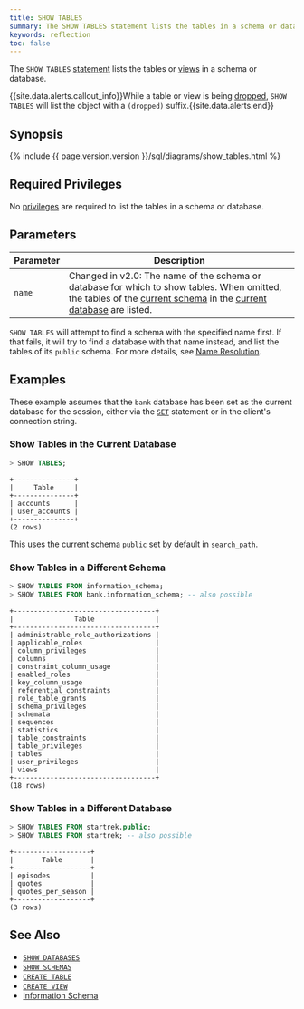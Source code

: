 ```yaml
---
title: SHOW TABLES
summary: The SHOW TABLES statement lists the tables in a schema or database.
keywords: reflection
toc: false
---
```


The `SHOW TABLES` [statement](sql-statements.html) lists the tables or [views](views.html) in a schema or database.

{{site.data.alerts.callout_info}}While a table or view is being <a href="drop-table.html">dropped</a>, <code>SHOW TABLES</code> will list the object with a <code>(dropped)</code> suffix.{{site.data.alerts.end}}

<div id="toc"></div>

## Synopsis

<div>
{% include {{ page.version.version }}/sql/diagrams/show_tables.html %}
</div>

## Required Privileges

No [privileges](privileges.html) are required to list the tables in a schema or database.

## Parameters

Parameter | Description
----------|------------
`name` | <span class="version-tag">Changed in v2.0:</span> The name of the schema or database for which to show tables. When omitted, the tables of the [current schema](sql-name-resolution.html#current-schema) in the [current database](sql-name-resolution.html#current-database) are listed.

`SHOW TABLES` will attempt to find a schema with the specified name first. If that fails, it will try to find a database with that name instead, and list the tables of its `public` schema. For more details, see [Name Resolution](sql-name-resolution.html).

## Examples

These example assumes that the `bank` database has been set as the current database for the session, either via the [`SET`](set-vars.html) statement or in the client's connection string.

### Show Tables in the Current Database

~~~ sql
> SHOW TABLES;
~~~

~~~
+---------------+
|     Table     |
+---------------+
| accounts      |
| user_accounts |
+---------------+
(2 rows)
~~~

This uses the [current schema](sql-name-resolution.html#current-schema) `public` set by default in `search_path`.

### Show Tables in a Different Schema

~~~ sql
> SHOW TABLES FROM information_schema;
> SHOW TABLES FROM bank.information_schema; -- also possible
~~~

~~~
+-----------------------------------+
|               Table               |
+-----------------------------------+
| administrable_role_authorizations |
| applicable_roles                  |
| column_privileges                 |
| columns                           |
| constraint_column_usage           |
| enabled_roles                     |
| key_column_usage                  |
| referential_constraints           |
| role_table_grants                 |
| schema_privileges                 |
| schemata                          |
| sequences                         |
| statistics                        |
| table_constraints                 |
| table_privileges                  |
| tables                            |
| user_privileges                   |
| views                             |
+-----------------------------------+
(18 rows)
~~~

### Show Tables in a Different Database

~~~ sql
> SHOW TABLES FROM startrek.public;
> SHOW TABLES FROM startrek; -- also possible
~~~

~~~
+-------------------+
|       Table       |
+-------------------+
| episodes          |
| quotes            |
| quotes_per_season |
+-------------------+
(3 rows)
~~~

## See Also

- [`SHOW DATABASES`](show-databases.html)
- [`SHOW SCHEMAS`](show-schemas.html)
- [`CREATE TABLE`](create-table.html)
- [`CREATE VIEW`](create-view.html)
- [Information Schema](information-schema.html)
